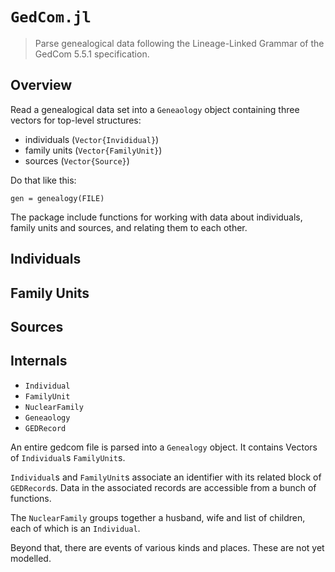 # `GedCom.jl`

> Parse genealogical data following the Lineage-Linked Grammar of the GedCom 5.5.1 specification.


## Overview

Read a genealogical data set into a `Geneaology` object containing three vectors for top-level structures:

- individuals (`Vector{Invididual}`)
- family units (`Vector{FamilyUnit}`)
- sources (`Vector{Source}`)


Do that like this:

    gen = genealogy(FILE)


The package include functions for working with data about individuals, family units and sources, and relating them to each other.

## Individuals

## Family Units


## Sources





## Internals

- `Individual`
- `FamilyUnit`
- `NuclearFamily`
- `Geneaology`
- `GEDRecord`

An entire gedcom file is parsed into a `Genealogy` object.  It contains Vectors of `Individual`s `FamilyUnit`s.

`Individual`s and `FamilyUnit`s associate an identifier with its related block of `GEDRecord`s.  Data in the associated records are accessible from a bunch of functions.

The `NuclearFamily` groups together a husband, wife and list of children, each of which is an `Individual`.

Beyond that, there are events of various kinds and places. These are not yet modelled.

